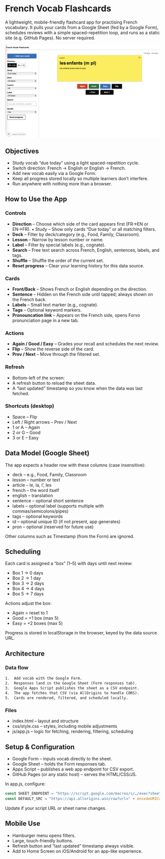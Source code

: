 # French Vocab Flashcards

A lightweight, mobile-friendly flashcard app for practising French vocabulary. It pulls your cards from a Google Sheet (fed by a Google Form), schedules reviews with a simple spaced-repetition loop, and runs as a static site (e.g. GitHub Pages). No server required.

![french flashcards app screengrab](app_image.png)


## Objectives
* Study vocab “due today” using a light spaced-repetition cycle.
* Switch direction: French → English or English → French.
* Add new vocab easily via a Google Form.
* Keep all progress stored locally so multiple learners don’t interfere.
* Run anywhere with nothing more than a browser.


## How to Use the App

### Controls
* **Direction** – Choose which side of the card appears first (FR→EN or EN→FR).	•	Study – Show only cards “Due today” or all matching filters.
* **Deck** – Filter by deck/category (e.g., Food, Family, Classroom).
* **Lesson** – Narrow by lesson number or name.
* **Label** – Filter by special labels (e.g., cognate).
* **Search** – Free text search across French, English, sentences, labels, and tags.
* **Shuffle** – Shuffle the order of the current set.
* **Reset progress** – Clear your learning history for this data source.

### Cards
* **Front/Back** – Shows French or English depending on the direction.
* **Sentence** – Hidden on the French side until tapped; always shown on the French back.
* **Labels** – Small text marker (e.g., cognate).
* **Tags** – Optional keyword markers.
* **Pronouncation link** – Appears on the French side, opens Forvo pronunciation page in a new tab.

### Actions
* **Again / Good / Easy** – Grades your recall and schedules the next review.
* **Flip** – Show the reverse side of the card.
* **Prev / Next** – Move through the filtered set.

### Refresh
* Bottom-left of the screen:
* A refresh button to reload the sheet data.
* A “last updated” timestamp so you know when the data was last fetched.

### Shortcuts (desktop)
* Space – Flip
* Left / Right arrows – Prev / Next
* 1 or A – Again
* 2 or G – Good
* 3 or E – Easy


## Data Model (Google Sheet)

The app expects a header row with these columns (case insensitive):
* deck – e.g., Food, Family, Classroom
* lesson – number or text
* article – le, la, l’, les
* french – the word itself
* english – translation
* sentence – optional short sentence
* labels – optional label (supports multiple with commas/semicolons/pipes)
* tags – optional keywords
* id – optional unique ID (if not present, app generates)
* pron – optional (reserved for future use)

Other columns such as Timestamp (from the Form) are ignored.


## Scheduling

Each card is assigned a “box” (1–5) with days until next review:
* Box 1 → 0 days
* Box 2 → 1 day
* Box 3 → 2 days
* Box 4 → 4 days
* Box 5 → 7 days

Actions adjust the box:
* Again = reset to 1
* Good = +1 box (max 5)
* Easy = +2 boxes (max 5)

Progress is stored in localStorage in the browser, keyed by the data source URL.


## Architecture

### Data flow
	1.	Add vocab with the Google Form.
	2.	Responses land in the Google Sheet (Form responses tab).
	3.	Google Apps Script publishes the sheet as a CSV endpoint.
	4.	The app fetches that CSV (via AllOrigins to handle CORS).
	5.	Cards are rendered, filtered, and scheduled locally.

### Files
* index.html – layout and structure
* css/style.css – styles, including mobile adjustments
* js/app.js – logic for fetching, rendering, filtering, scheduling


## Setup & Configuration
* Google Form – inputs vocab directly to the sheet.
* Google Sheet – holds the Form responses tab.
* Apps Script – publishes a web app endpoint for CSV export.
* GitHub Pages (or any static host) – serves the HTML/CSS/JS.

In app.js, configure:
```javascript
const SHEET_ENDPOINT = "https://script.google.com/macros/s/…/exec?sheet=Form%20responses";
const DEFAULT_SRC = "https://api.allorigins.win/raw?url=" + encodeURIComponent(SHEET_ENDPOINT);
```
Update if your script URL or sheet name changes.

## Mobile Use
* Hamburger menu opens filters.
* Large, touch-friendly buttons.
* Refresh button and “last updated” timestamp always visible.
* Add to Home Screen on iOS/Android for an app-like experience.
